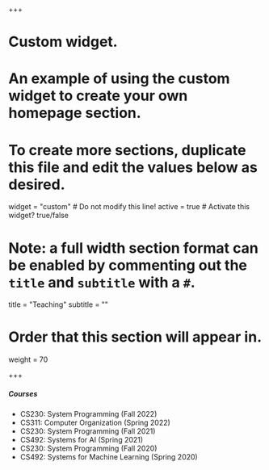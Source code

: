 +++
# Custom widget.
# An example of using the custom widget to create your own homepage section.
# To create more sections, duplicate this file and edit the values below as desired.
widget = "custom"  # Do not modify this line!
active = true  # Activate this widget? true/false

# Note: a full width section format can be enabled by commenting out the `title` and `subtitle` with a `#`.
title = "Teaching"
subtitle = ""

# Order that this section will appear in.
weight = 70

+++

#####	Courses	
-	CS230: System Programming (Fall 2022) 
-	CS311: Computer Organization (Spring 2022) 
-	CS230: System Programming (Fall 2021) 
-	CS492: Systems for AI (Spring 2021) 
-	CS230: System Programming (Fall 2020) 
-	CS492: Systems for Machine Learning (Spring 2020) 


